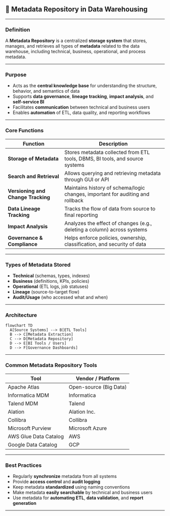 ## 📘 Metadata Repository in Data Warehousing

---

### **Definition**

A **Metadata Repository** is a centralized **storage system** that stores, manages, and retrieves all types of **metadata** related to the data warehouse, including technical, business, operational, and process metadata.

---

### **Purpose**

- Acts as the **central knowledge base** for understanding the structure, behavior, and semantics of data  
- Supports **data governance**, **lineage tracking**, **impact analysis**, and **self-service BI**  
- Facilitates **communication** between technical and business users  
- Enables **automation** of ETL, data quality, and reporting workflows

---

### **Core Functions**

| **Function**                    | **Description** |
|----------------------------------|-----------------|
| **Storage of Metadata**          | Stores metadata collected from ETL tools, DBMS, BI tools, and source systems |
| **Search and Retrieval**         | Allows querying and retrieving metadata through GUI or API |
| **Versioning and Change Tracking** | Maintains history of schema/logic changes, important for auditing and rollback |
| **Data Lineage Tracking**        | Tracks the flow of data from source to final reporting |
| **Impact Analysis**              | Analyzes the effect of changes (e.g., deleting a column) across systems |
| **Governance & Compliance**      | Helps enforce policies, ownership, classification, and security of data |

---

### **Types of Metadata Stored**

- **Technical** (schemas, types, indexes)
- **Business** (definitions, KPIs, policies)
- **Operational** (ETL logs, job statuses)
- **Lineage** (source-to-target flow)
- **Audit/Usage** (who accessed what and when)

---

### **Architecture**

```mermaid
flowchart TD
  A[Source Systems] --> B[ETL Tools]
  B --> C[Metadata Extraction]
  C --> D[Metadata Repository]
  D --> E[BI Tools / Users]
  D --> F[Governance Dashboards]
```

---

### **Common Metadata Repository Tools**

| **Tool**            | **Vendor / Platform** |
|---------------------|------------------------|
| Apache Atlas        | Open-source (Big Data) |
| Informatica MDM     | Informatica            |
| Talend MDM          | Talend                 |
| Alation              | Alation Inc.           |
| Collibra             | Collibra               |
| Microsoft Purview    | Microsoft Azure        |
| AWS Glue Data Catalog | AWS                   |
| Google Data Catalog  | GCP                    |

---

### **Best Practices**

- Regularly **synchronize** metadata from all systems  
- Provide **access control** and **audit logging**  
- Keep metadata **standardized** using naming conventions  
- Make metadata **easily searchable** by technical and business users  
- Use metadata for **automating ETL**, **data validation**, and **report generation**

---
